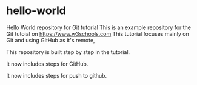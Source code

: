 # hello-world
Hello World repository for Git tutorial
This is an example repository for the Git tutoial on https://www.w3schools.com
This tutorial focuses mainly on Git and using GitHub as it's remote,


This repository is built step by step in the tutorial.

It now includes steps for GitHub.

It now includes steps for push to github.
